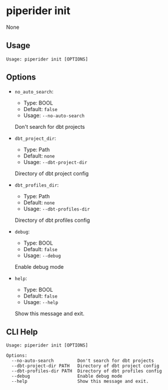 
# piperider init
None
## Usage
```
Usage: piperider init [OPTIONS]
```
## Options
* `no_auto_search`: 
  * Type: BOOL 
  * Default: `false`
  * Usage: `--no-auto-search`

  Don't search for dbt projects


* `dbt_project_dir`: 
  * Type: Path 
  * Default: `none`
  * Usage: `--dbt-project-dir`

  Directory of dbt project config


* `dbt_profiles_dir`: 
  * Type: Path 
  * Default: `none`
  * Usage: `--dbt-profiles-dir`

  Directory of dbt profiles config


* `debug`: 
  * Type: BOOL 
  * Default: `false`
  * Usage: `--debug`

  Enable debug mode


* `help`: 
  * Type: BOOL 
  * Default: `false`
  * Usage: `--help`

  Show this message and exit.


## CLI Help
```
Usage: piperider init [OPTIONS]

Options:
  --no-auto-search         Don't search for dbt projects
  --dbt-project-dir PATH   Directory of dbt project config
  --dbt-profiles-dir PATH  Directory of dbt profiles config
  --debug                  Enable debug mode
  --help                   Show this message and exit.
```
